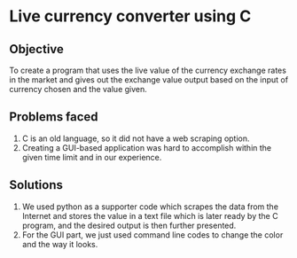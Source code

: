 # **Live currency converter using C**

## Objective

To create a program that uses the live value of the currency exchange rates in the market and gives out the exchange value output based on the input of currency chosen and the value given.

## Problems faced

1. C is an old language, so it did not have a web scraping option.
2. Creating a GUI-based application was hard to accomplish within the given time limit and in our experience.

## Solutions

1. We used python as a supporter code which scrapes the data from the Internet and stores the value in a text file which is later ready by the C program, and the desired output is then further presented.
2. For the GUI part, we just used command line codes to change the color and the way it looks.
